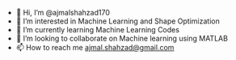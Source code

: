 - 👋 Hi, I’m @ajmalshahzad170
- 👀 I’m interested in Machine Learning and Shape Optimization
- 🌱 I’m currently learning Machine Learning Codes
- 💞️ I’m looking to collaborate on Machine learning using MATLAB
- 📫 How to reach me ajmal.shahzad@gmail.com

<!---
ajmalshahzad170/ajmalshahzad170 is a ✨ special ✨ repository because its `README.md` (this file) appears on your GitHub profile.
You can click the Preview link to take a look at your changes.
--->
